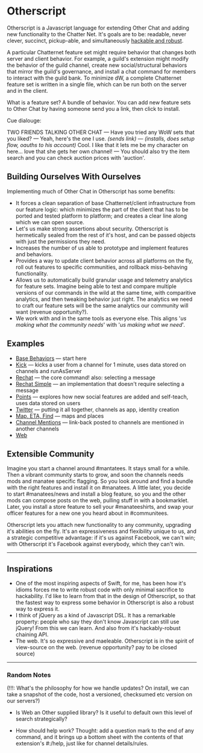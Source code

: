 # Otherscript

Otherscript is a Javascript language for extending Other Chat and adding new functionality to the Chatter Net. It's goals are to be: readable, never clever, succinct, pickup-able, and simultaneously [hackable and robust](#inspirations).

A particular Chatternet feature set might require behavior that changes both server and client behavior. For example, a guild's extension might modify the behavior of the guild channel, create new social/structural behaviors that mirror the guild's governance, and install a chat command for members to interact with the guild bank. To minimize dW, a complete Chatternet feature set is written in a single file, which can be run both on the server and in the client.

What is a feature set? A bundle of behavior. You can add new feature sets to Other Chat by having someone send you a link, then click to install.

Cue dialouge:

TWO FRIENDS TALKING OTHER CHAT — Have you tried any WoW sets that you liked? — Yeah, here's the one I use. _(sends link)_ — _(installs, does setup flow, oauths to his account)_ Cool. I like that it lets me be my character on here... love that she gets her own channel! — You should also try the item search and you can check auction prices with 'auction'.



## Building Ourselves With Ourselves

Implementing much of Other Chat in Otherscript has some benefits:

- It forces a clean separation of base Chatternet/client infrastructure from our feature logic: which minimizes the part of the client that has to be ported and tested platform to platform; and creates a clear line along which we can open source.
- Let's us make strong assertions about security. Otherscript is hermetically sealed from the rest of it's host, and can be passed objects with just the permissions they need.
- Increases the number of us able to prototype and implement features and behaviors.
- Provides a way to update client behavior across all platforms on the fly, roll out features to specific communities, and rollback miss-behaving functionality.
- Allows us to automatically build granular usage and telemetry analytics for feature sets. Imagine being able to test and compare multiple versions of our commands in the wild at the same time, with comparitive analytics, and then tweaking behavior just right. The analytics we need to craft our feature sets will be the same analytics our community will want (revenue opportunity?).
- We work with and in the same tools as everyone else. This aligns '_us making what the community needs_' with '_us making what we need_'.



## Examples

* [Base Behaviors](base.pseudo.js) &mdash; start here
* [Kick](kick.pseudo.js) &mdash; kicks a user from a channel for 1 minute, uses data stored on channels and runAsServer
* [Rechat](rechat.pseudo.js) &mdash; the core command! also: selecting a message
* [Rechat Simple](rechat-simple.pseudo.js) &mdash; an implementation that doesn't require selecting a message
* [Points](points.pseudo.js) &mdash; explores how new social features are added and self-teach, uses data stored on users
* [Twitter](twitter.pseudo.js) &mdash; putting it all together, channels as app, identity creation
* [Map, ETA, Find](map.pseudo.js) &mdash; maps and places
* [Channel Mentions](channel-mentions.pseudo.js) &mdash; link-back posted to channels are mentioned in another channels
* [Web](web.pseudo.js)

## Extensible Community

Imagine you start a channel around #mantatees. It stays small for a while. Then a vibrant community starts to grow, and soon the channels needs mods and manatee specific flagging. So you look around and find a bundle with the right features and install it on #manatees. A little later, you decide to start #manatees/news and install a blog feature, so you and the other mods can compose posts on the web, pulling stuff in with a bookmarklet. Later, you install a store feature to sell your #manateeshirts, and swap your officer features for a new one you heard about in #communitees.

Otherscript lets you attach new functionality to any community, upgrading it's abilities on the fly. It's an expressiveness and flexibility unique to us, and a strategic competitive advantage: if it's us against Facebook, we can't win; with Otherscript it's Facebook against everybody, which they can't win.

---

## Inspirations

- One of the most inspiring aspects of Swift, for me, has been how it's idioms forces me to write robust code with only minimal sacrifice to hackability. I'd like to learn from that in the design of Otherscript, so that the fastest way to express some behavior in Otherscript is also a robust way to express it.
- I think of jQuery as a kind of Javascript DSL. It has a remarkable property: people who say they don't know Javascript can still use jQuery! From this we can learn. And also from it's hackably-robust chaining API.
- The web. It's so expressive and maeleable. Otherscript is in the spirit of view-source on the web. (revenue opportunity? pay to be closed source)


--------------------------

### Random Notes

(!!!: What's the philosophy for how we handle updates? On install, we can take a snapshot of the code, host a versioned, checksumed etc version on our servers?)


* Is Web an Other supplied library? Is it useful to default own this level of search strategically?

* How should help work? Thought: add a question mark to the end of any command, and it brings up a bottom sheet with the contents of that extension's #:/help, just like for channel details/rules.